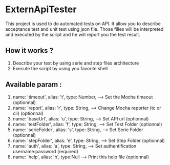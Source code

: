 # ExternApiTester
This project is used to do automated tests on API.
It allow you to describe acceptance test and unit test using json file.
Those filles will be interpreted and executed by the script and he will report you the test result.
## How it works ?
<ol>
  <li> Describe your test by using serie and step files architecture </li>
  <li> Execute the script by using you favorite shell </li>
</ol>

## Available param :
<ol>
  <li> name: 'timeout', alias: 't', type: Number, --> Set the Mocha timeout (optionnal)</li>
  <li> name: 'report', alias: 'r',  type: String, --> Change Mocha reporter (tc or cli) (optionnal)</li>
  <li> name: 'baseUrl', alias: 'u', type: String, --> Set API url (optionnal)</li>
  <li> name: 'testFolder', alias: 'f', type: String, --> Set Test Folder (optionnal)</li>
  <li> name: 'serieFolder', alias: 's', type: String, --> Set Serie Folder (optionnal)</li>
  <li> name: 'stepFolder', alias: 'e', type: String, --> Set Step Folder (optionnal)</li>
  <li> name: 'auth', alias: 'a', type: String, --> Set authentification username:password (required)</li>
  <li> name: 'help', alias: 'h', type:Null --> Print this help file (optionnal)</li>
</ol>
